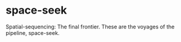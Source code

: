 # space-seek

Spatial-sequencing: The final frontier. These are the voyages of the pipeline, space-seek.
